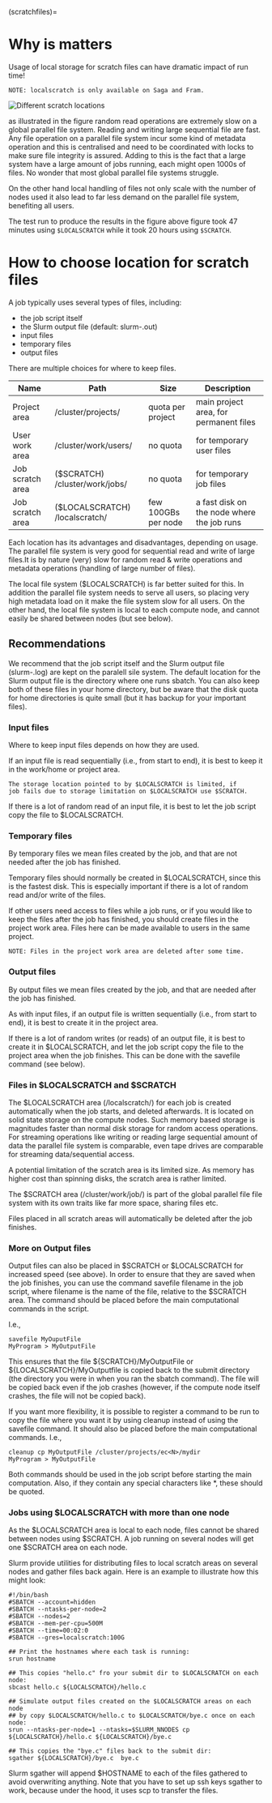 (scratchfiles)=

# Why is matters

Usage of local storage for scratch files can have dramatic impact of run time!
```
NOTE: localscratch is only available on Saga and Fram.
```
![Different scratch locations](img/localscratch.png) 

as illustrated in the figure random read operations are extremely slow on a global 
parallel file system. Reading and writing large sequential file are fast. Any file operation on a
parallel file system incur some kind of metadata operation and this is centralised and need to be
coordinated with locks to make sure file integrity is assured. Adding to this is the fact that a 
large system have a large amount of jobs running, each might open 1000s of files. No wonder that 
most global parallel file systems struggle. 

On the other hand local handling of files not only scale with the number of nodes used it also lead
to far less demand on the parallel file system, benefiting all users. 

The test run to produce the results in the figure above figure took 47 minutes using ```$LOCALSCRATCH``` 
while it took 20 hours using ```$SCRATCH```.


# How to choose location for scratch files

A job typically uses several types of files, including:

- the job script itself
- the Slurm output file (default: slurm-<job-ID>.out)
- input files
- temporary files
- output files

There are multiple choices for where to keep files.

| Name              | Path                                     | Size                  |	Description                              |
| ----------------- | ---------------------------------------- | --------------------- |-------------------------------------------- |
| Project area      | /cluster/projects/<project-name>        | quota per project      | main project area, for permanent files      |
| User work area    | /cluster/work/users/<uname>             | no quota 	           | for temporary user files                    |
| Job scratch area  | ($SCRATCH) /cluster/work/jobs/<job-ID>  | no quota               | for temporary job files                     |
| Job scratch area  | ($LOCALSCRATCH) /localscratch/<job-ID>  | few 100GBs per node    | a fast disk on the node where the job runs  |

Each location has its advantages and disadvantages, depending on
usage. The parallel file system is very good for sequential read and 
write of large files.It is by nature (very) slow for random read & write 
operations and metadata operations (handling of large number of files).

The local file system ($LOCALSCRATCH) is far better suited for this.
In addition the parallel file system needs to serve all users, so
placing very high metadata load on it make the file system slow for
all users. On the other hand, the local file system is local to each
compute node, and cannot easily be shared between nodes (but see
below).

## Recommendations

We recommend that the job script itself and the Slurm output file
(slurm-<jobid>.log) are kept on the paralell sile system. 
The default location for the Slurm output file is the directory where 
one runs sbatch. You can also keep both of these files in your home directory, 
but be aware that the disk quota for home directories is quite small
(but it has backup for your important files).


### Input files

Where to keep input files depends on how they are used.

If an input file is read sequentially (i.e., from start to end), it is
best to keep it in the work/home or project area.

```{warning}
The storage location pointed to by $LOCALSCRATCH is limited, if 
job fails due to storage limitation on $LOCALSCRATCH use $SCRATCH.
```

If there is a lot of random read of an input file, it is best to let
the job script copy the file to $LOCALSCRATCH.

### Temporary files

By temporary files we mean files created by the job, and that are not 
needed after the job has finished.

Temporary files should normally be created in $LOCALSCRATCH, since
this is the fastest disk. This is especially important if there is a
lot of random read and/or write of the files.

If other users need access to files while a job runs, or if you would
like to keep the files after the job has finished, you should create
files in the project work area. Files here can be made available to
users in the same project.

```{warning}
NOTE: Files in the project work area are deleted after some time.
```

### Output files

By output files we mean files created by the job, and that are needed after the job has finished.

As with input files, if an output file is written sequentially (i.e.,
from start to end), it is best to create it in the project area.

If there is a lot of random writes (or reads) of an output file, it is
best to create it in $LOCALSCRATCH, and let the job script copy the file to
the project area when the job finishes. This can be done with the
savefile command (see below).


### Files in $LOCALSCRATCH and $SCRATCH

The $LOCALSCRATCH area (/localscratch/<job-ID>) for each job is
created automatically when the job starts, and deleted afterwards. It
is located on solid state storage on the compute
nodes. Such memory based storage is magnitudes faster than normal disk
storage for random access operations. For streaming operations like
writing or reading large sequential amount of data the parallel file
system is comparable, even tape drives are comparable for streaming
data/sequential access.

A potential limitation of the scratch area is its limited size. As memory has 
higher cost than spinning disks, the scratch area is rather limited.

The $SCRATCH area (/cluster/work/job/<job-id>) is part of the global parallel
file file system with its own traits like far more space, sharing files etc. 

Files placed in all scratch areas will automatically be deleted after the job finishes.



### More on Output files

Output files can also be placed in $SCRATCH or $LOCALSCRATCH for
increased speed (see above). In order to ensure that they are saved
when the job finishes, you can use the command savefile filename in
the job script, where filename is the name of the file, relative to
the $SCRATCH area. The command should be placed before the main
computational commands in the script.

I.e.,
```
savefile MyOuputFile
MyProgram > MyOutputFile
``` 
This ensures that the file ${SCRATCH}/MyOutputFile or ${LOCALSCRATCH}/MyOutputfile is 
copied back to the submit directory (the directory you were in when you ran the 
sbatch command). The file will be copied back even if the job crashes 
(however, if the compute node itself crashes, the file will not be copied back).

If you want more flexibility, it is possible to register a command to be run to copy 
the file where you want it by using cleanup <commandline> instead of using the savefile command. It should also be placed before the main computational commands. I.e.,
```
cleanup cp MyOutputFile /cluster/projects/ec<N>/mydir
MyProgram > MyOutputFile
```
Both commands should be used in the job script before starting the main computation. 
Also, if they contain any special characters like *, these should be quoted.


### Jobs using $LOCALSCRATCH with more than one node

As the $LOCALSCRATCH area is local to each node, files cannot be shared between nodes using $SCRATCH. A job running on several nodes will get one $SCRATCH area on each node.

Slurm provide utilities for distributing files to local scratch areas on several nodes and gather files back again. 
Here is an example to illustrate how this might look:
```
#!/bin/bash
#SBATCH --account=hidden
#SBATCH --ntasks-per-node=2
#SBATCH --nodes=2
#SBATCH --mem-per-cpu=500M
#SBATCH --time=00:02:0
#SBATCH --gres=localscratch:100G

## Print the hostnames where each task is running:
srun hostname

## This copies "hello.c" fro your submit dir to $LOCALSCRATCH on each node:
sbcast hello.c ${LOCALSCRATCH}/hello.c

## Simulate output files created on the $LOCALSCRATCH areas on each node
## by copy $LOCALSCRATCH/hello.c to $LOCALSCRATCH/bye.c once on each node:
srun --ntasks-per-node=1 --ntasks=$SLURM_NNODES cp  ${LOCALSCRATCH}/hello.c ${LOCALSCRATCH}/bye.c

## This copies the "bye.c" files back to the submit dir:
sgather ${LOCALSCRATCH}/bye.c  bye.c
```

Slurm sgather will append $HOSTNAME to each of the files gathered to avoid overwriting anything. 
Note that you have to set up ssh keys sgather to work, because under the hood, it uses scp to transfer the files.
